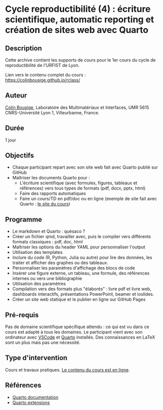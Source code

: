 # Cycle reproductibilité (4) : écriture scientifique, automatic reporting et création de sites web avec Quarto

## Description

Cette archive contient les supports de cours pour le 1er cours du cycle de reproductibilité de l'URFIST de Lyon.

Lien vers le contenu complet du cours : https://colinbousige.github.io/rclass/

## Auteur

[Colin Bousige](mailto:colin.bousige@cnrs.fr), Laboratoire des Multimatériaux et Interfaces, UMR 5615 CNRS-Université Lyon 1, Villeurbanne, France.

## Durée

1 jour

## Objectifs

- Chaque participant repart avec son site web fait avec Quarto publié sur GitHub
- Maîtriser les documents Quarto pour :
  - L'écriture scientifique (avec formules, figures, tableaux et références) vers tous types de formats (pdf, docx, pptx, html)
  - Faire des rapports automatiques
  - Faire un cours/TD en pdf/doc ou en ligne (exemple de site fait avec Quarto : [le site du cours](https://colinbousige.github.io/rclass/))

## Programme

- Le markdown et Quarto : quésaco ?
- Créer un fichier qmd, travailler avec, puis le compiler vers différents formats classiques : pdf, doc, html
- Maîtriser les options du header YAML pour personnaliser l'output
- Utilisation des templates
- Inclure du code (R, Python, Julia ou autre) pour lire des données, les traiter et afficher des graphes ou des tableaux.
- Personnaliser les paramètres d'affichage des blocs de code
- Insérer une figure externe, un tableau, une formule, des références internes ou vers une bibliographie
- Utilisation des paramètres
- Compilation vers des formats plus "élaborés" : livre pdf et livre web, dashboards interactifs, présentations PowerPoint, beamer et ioslides.
- Créer un site web statique et le publier en ligne sur GitHub Pages

## Pré-requis

Pas de domaine scientifique spécifique attendu : ce qui est vu dans ce cours est adapté à tous les domaines. Le participant vient avec son ordinateur avec [VSCode](https://code.visualstudio.com/) et [Quarto](https://quarto.org/) installés. Des connaissances en LaTeX sont un plus mais pas une nécessité.

## Type d'intervention

Cours et travaux pratiques. [Le contenu du cours est en ligne](https://colinbousige.github.io/rclass/).

## Références

- [Quarto documentation](https://quarto.org/docs/guide/)
- [Quarto extensions](https://quarto.org/docs/extensions/)
